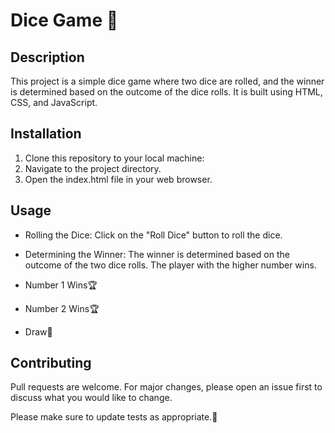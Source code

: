 # Dice Game 🎲

## Description

This project is a simple dice game where two dice are rolled, and the winner is determined based on the outcome of the dice rolls. It is built using HTML, CSS, and JavaScript.

## Installation

1. Clone this repository to your local machine:
2. Navigate to the project directory.
3. Open the index.html file in your web browser.

## Usage
- Rolling the Dice: Click on the "Roll Dice" button to roll the dice.
- Determining the Winner: The winner is determined based on the outcome of the two dice rolls. The player with the higher number wins.

- Number 1 Wins🏆
- Number 2 Wins🏆
- Draw🤝


## Contributing

Pull requests are welcome. For major changes, please open an issue first to discuss what you would like to change.

Please make sure to update tests as appropriate.🚀
